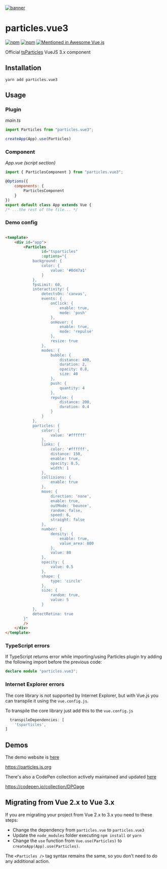 [![banner](https://cdn.matteobruni.it/images/particles/banner2.png)](https://particles.js.org)

# particles.vue3

[![npm](https://img.shields.io/npm/v/particles.vue3)](https://www.npmjs.com/package/particles.vue3) [![npm](https://img.shields.io/npm/dm/particles.vue3)](https://www.npmjs.com/package/particles.vue3) [![Mentioned in Awesome Vue.js](https://awesome.re/mentioned-badge-flat.svg)](https://github.com/vuejs/awesome-vue#readme)

Official [tsParticles](https://github.com/matteobruni/tsparticles) VueJS 3.x component

## Installation

```shell script
yarn add particles.vue3
```

## Usage

### Plugin

*main.ts*

```javascript
import Particles from "particles.vue3";

createApp(App).use(Particles)
```

### Component

*App.vue (script section)*

```javascript
import { ParticlesComponent } from "particles.vue3";

@Options({
    components: {
        ParticlesComponent
    }
})
export default class App extends Vue {
/* ...the rest of the file... */
```

### Demo config

```html

<template>
    <div id="app">
        <Particles
                id="tsparticles"
                :options="{
            background: {
                color: {
                    value: '#0d47a1'
                }
            },
            fpsLimit: 60,
            interactivity: {
                detectsOn: 'canvas',
                events: {
                    onClick: {
                        enable: true,
                        mode: 'push'
                    },
                    onHover: {
                        enable: true,
                        mode: 'repulse'
                    },
                    resize: true
                },
                modes: {
                    bubble: {
                        distance: 400,
                        duration: 2,
                        opacity: 0.8,
                        size: 40
                    },
                    push: {
                        quantity: 4
                    },
                    repulse: {
                        distance: 200,
                        duration: 0.4
                    }
                }
            },
            particles: {
                color: {
                    value: '#ffffff'
                },
                links: {
                    color: '#ffffff',
                    distance: 150,
                    enable: true,
                    opacity: 0.5,
                    width: 1
                },
                collisions: {
                    enable: true
                },
                move: {
                    direction: 'none',
                    enable: true,
                    outMode: 'bounce',
                    random: false,
                    speed: 6,
                    straight: false
                },
                number: {
                    density: {
                        enable: true,
                        value_area: 800
                    },
                    value: 80
                },
                opacity: {
                    value: 0.5
                },
                shape: {
                    type: 'circle'
                },
                size: {
                    random: true,
                    value: 5
                }
            },
            detectRetina: true
        }"
        />
    </div>
</template>
```

### TypeScript errors

If TypeScript returns error while importing/using Particles plugin try adding the following import before the previous
code:

```typescript
declare module "particles.vue3";
```

### Internet Explorer errors

The core library is not supported by Internet Explorer, but with Vue.js you can transpile it using the `vue.config.js`.

To transpile the core library just add this to the `vue.config.js`

```javascript
  transpileDependencies: [
    'tsparticles',
]
```

## Demos

The demo website is [here](https://particles.js.org)

<https://particles.js.org>

There's also a CodePen collection actively maintained and updated [here](https://codepen.io/collection/DPOage)

<https://codepen.io/collection/DPOage>

## Migrating from Vue 2.x to Vue 3.x

If you are migrating your project from Vue 2.x to 3.x you need to these steps:

- Change the dependency from `particles.vue` to `particles.vue3`
- Update the `node_modules` folder executing `npm install` or `yarn`
- Change the `use` function from `Vue.use(Particles)` to `createApp(App).use(Particles)`.

The `<Particles />` tag syntax remains the same, so you don't need to do any additional action.
